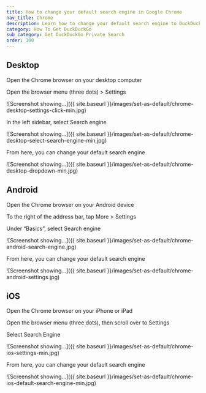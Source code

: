 ```yaml
---
title: How to change your default search engine in Google Chrome
nav_title: Chrome
description: Learn how to change your default search engine to DuckDuckGo in Google Chrome for desktop, Android, and iOS.
category: How To Get DuckDuckGo
sub_category: Get DuckDuckGo Private Search
order: 100
---
```


## Desktop

Open the Chrome browser on your desktop computer

Open the browser menu (three dots) > Settings

![Screenshot showing...]({{ site.baseurl }}/images/set-as-default/chrome-desktop-settings-click-min.jpg)

In the left sidebar, select Search engine

![Screenshot showing...]({{ site.baseurl }}/images/set-as-default/chrome-desktop-select-search-engine-min.jpg)

From here, you can change your default search engine

![Screenshot showing...]({{ site.baseurl }}/images/set-as-default/chrome-desktop-dropdown-min.jpg)

## Android

Open the Chrome browser on your Android device

To the right of the address bar, tap More > Settings

Under “Basics”, select Search engine

![Screenshot showing...]({{ site.baseurl }}/images/set-as-default/chrome-android-search-engine.jpg)

From here, you can change your default search engine

![Screenshot showing...]({{ site.baseurl }}/images/set-as-default/chrome-android-settings.jpg)

## iOS

Open the Chrome browser on your iPhone or iPad

Open the browser menu (three dots), then scroll over to Settings

Select Search Engine

![Screenshot showing...]({{ site.baseurl }}/images/set-as-default/chrome-ios-settings-min.jpg)

From here, you can change your default search engine

![Screenshot showing...]({{ site.baseurl }}/images/set-as-default/chrome-ios-default-search-engine-min.jpg)
